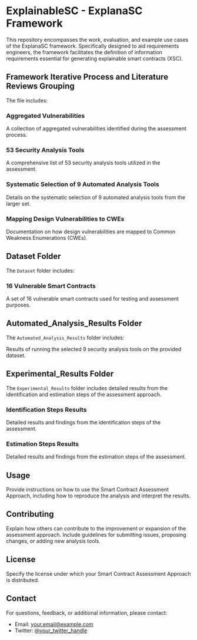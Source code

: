 # ExplainableSC - ExplanaSC Framework

This repository encompasses the work, evaluation, and example use cases of the ExplanaSC framework. Specifically designed to aid requirements engineers, the framework facilitates the definition of information requirements essential for generating explainable smart contracts (XSC).

## Framework Iterative Process and Literature Reviews Grouping

The file includes:

### Aggregated Vulnerabilities

A collection of aggregated vulnerabilities identified during the assessment process.

### 53 Security Analysis Tools

A comprehensive list of 53 security analysis tools utilized in the assessment.

### Systematic Selection of 9 Automated Analysis Tools

Details on the systematic selection of 9 automated analysis tools from the larger set.

### Mapping Design Vulnerabilities to CWEs

Documentation on how design vulnerabilities are mapped to Common Weakness Enumerations (CWEs).

## Dataset Folder

The `Dataset` folder includes:

### 16 Vulnerable Smart Contracts

A set of 16 vulnerable smart contracts used for testing and assessment purposes.

## Automated_Analysis_Results Folder

The `Automated_Analysis_Results` folder includes:

Results of running the selected 9 security analysis tools on the provided dataset.

## Experimental_Results Folder

The `Experimental_Results` folder includes detailed results from the identification and estimation steps of the assessment approach.

### Identification Steps Results

Detailed results and findings from the identification steps of the assessment.

### Estimation Steps Results

Detailed results and findings from the estimation steps of the assessment.

## Usage

Provide instructions on how to use the Smart Contract Assessment Approach, including how to reproduce the analysis and interpret the results.

## Contributing

Explain how others can contribute to the improvement or expansion of the assessment approach. Include guidelines for submitting issues, proposing changes, or adding new analysis tools.

## License

Specify the license under which your Smart Contract Assessment Approach is distributed.

## Contact

For questions, feedback, or additional information, please contact:

- Email: your.email@example.com
- Twitter: [@your_twitter_handle](https://twitter.com/your_twitter_handle)
